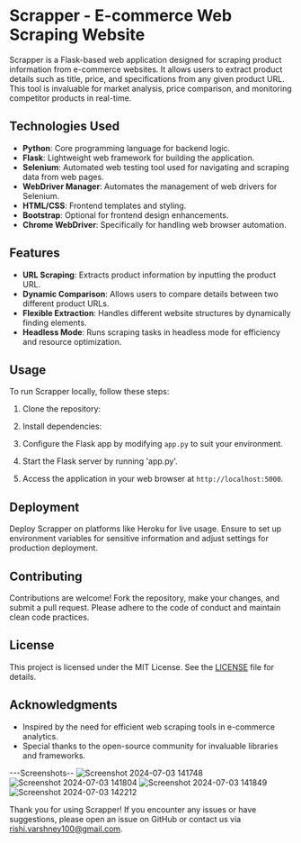 # Scrapper - E-commerce Web Scraping Website

Scrapper is a Flask-based web application designed for scraping product information from e-commerce websites. It allows users to extract product details such as title, price, and specifications from any given product URL. This tool is invaluable for market analysis, price comparison, and monitoring competitor products in real-time.

## Technologies Used

- **Python**: Core programming language for backend logic.
- **Flask**: Lightweight web framework for building the application.
- **Selenium**: Automated web testing tool used for navigating and scraping data from web pages.
- **WebDriver Manager**: Automates the management of web drivers for Selenium.
- **HTML/CSS**: Frontend templates and styling.
- **Bootstrap**: Optional for frontend design enhancements.
- **Chrome WebDriver**: Specifically for handling web browser automation.

## Features

- **URL Scraping**: Extracts product information by inputting the product URL.
- **Dynamic Comparison**: Allows users to compare details between two different product URLs.
- **Flexible Extraction**: Handles different website structures by dynamically finding elements.
- **Headless Mode**: Runs scraping tasks in headless mode for efficiency and resource optimization.

## Usage

To run Scrapper locally, follow these steps:

1. Clone the repository:
2. Install dependencies:
3. Configure the Flask app by modifying `app.py` to suit your environment.
4. Start the Flask server by running 'app.py'.

5. Access the application in your web browser at `http://localhost:5000`.

## Deployment

Deploy Scrapper on platforms like Heroku for live usage. Ensure to set up environment variables for sensitive information and adjust settings for production deployment.

## Contributing

Contributions are welcome! Fork the repository, make your changes, and submit a pull request. Please adhere to the code of conduct and maintain clean code practices.

## License

This project is licensed under the MIT License. See the [LICENSE](LICENSE) file for details.

## Acknowledgments

- Inspired by the need for efficient web scraping tools in e-commerce analytics.
- Special thanks to the open-source community for invaluable libraries and frameworks.

---Screenshots--
![Screenshot 2024-07-03 141748](https://github.com/rishi10027/AspireNex/assets/116270413/150630b4-a1e2-49a5-84c8-7858e3f41476)
![Screenshot 2024-07-03 141804](https://github.com/rishi10027/AspireNex/assets/116270413/2b590ad5-a6e8-4ec1-8389-de7cbace28d2)
![Screenshot 2024-07-03 141849](https://github.com/rishi10027/AspireNex/assets/116270413/38d05407-14b4-4634-a146-4067d279d4cd)
![Screenshot 2024-07-03 142212](https://github.com/rishi10027/AspireNex/assets/116270413/9050d40d-2d46-4c7b-abcf-c9bb63e376db)

Thank you for using Scrapper! If you encounter any issues or have suggestions, please open an issue on GitHub or contact us via rishi.varshney100@gmail.com.


